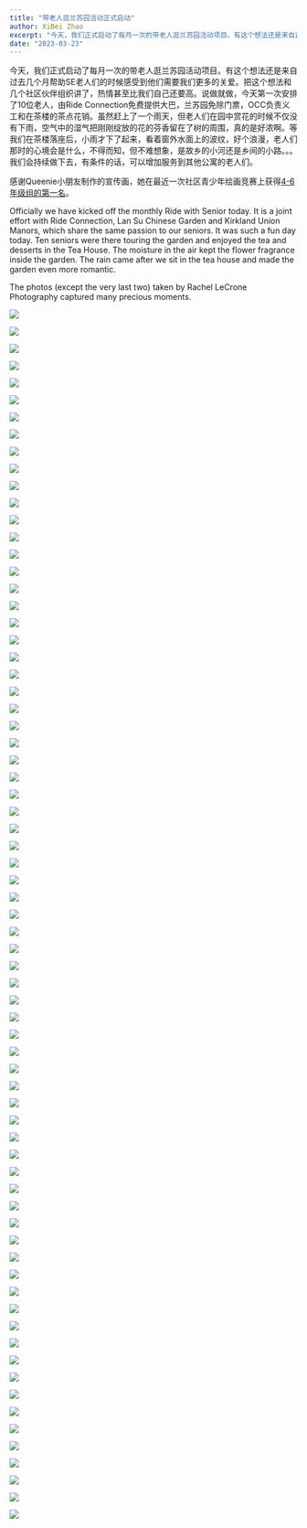 ```yaml
---
title: "带老人逛兰苏园活动正式启动"
author: XiBei Zhao
excerpt: "今天，我们正式启动了每月一次的带老人逛兰苏园活动项目。有这个想法还是来自过去几个月帮助SE老人们的时候感受到他们需要我们更多的关爱。把这个想法和几个社区伙伴组织讲了，热情甚至比我们自己还要高。说做就做，今天第一次安排了10位老人，由Ride Connection免费提供大巴，兰苏园免除门票，OCC负责义工和在茶楼的茶点花销。虽然赶上了一个雨天，但老人们在园中赏花的时候不仅没有下雨，空气中的湿气把刚刚绽放的花的芬香留在了树的周围，真的是好浓啊。等我们在茶楼落座后，小雨才下了起来，看着窗外水面上的波纹，好个浪漫，老人们那时的心境会是什么，不得而知，但不难想象，是故乡的小河还是乡间的小路。。。"
date: "2023-03-23"
---
```


今天，我们正式启动了每月一次的带老人逛兰苏园活动项目。有这个想法还是来自过去几个月帮助SE老人们的时候感受到他们需要我们更多的关爱。把这个想法和几个社区伙伴组织讲了，热情甚至比我们自己还要高。说做就做，今天第一次安排了10位老人，由Ride Connection免费提供大巴，兰苏园免除门票，OCC负责义工和在茶楼的茶点花销。虽然赶上了一个雨天，但老人们在园中赏花的时候不仅没有下雨，空气中的湿气把刚刚绽放的花的芬香留在了树的周围，真的是好浓啊。等我们在茶楼落座后，小雨才下了起来，看着窗外水面上的波纹，好个浪漫，老人们那时的心境会是什么，不得而知，但不难想象，是故乡的小河还是乡间的小路。。。我们会持续做下去，有条件的话，可以增加服务到其他公寓的老人们。

感谢Queenie小朋友制作的宣传画，她在最近一次社区青少年绘画竞赛上获得[4-6年级组的第一名](https://pdxchinese.org/artcontestfiles/2022_grp3_1st/)。

Officially we have kicked off the monthly Ride with Senior today. It is a joint effort with Ride Connection, Lan Su Chinese Garden and Kirkland Union Manors, which share the same passion to our seniors. It was such a fun day today. Ten seniors were there touring the garden and enjoyed the tea and desserts in the Tea House. The moisture in the air kept the flower fragrance inside the garden. The rain came after we sit in the tea house and made the garden even more romantic.

The photos (except the very last two) taken by Rachel LeCrone Photography captured many precious moments.

![](https://res.cloudinary.com/dhngj18do/image/upload/f_auto,q_auto/v1/images/342026630_3265881556891826_2051803460995830388_n)

![](https://res.cloudinary.com/dhngj18do/image/upload/f_auto,q_auto/v1/images/342372235_1520773668448386_902364731116128158_n)

![](https://res.cloudinary.com/dhngj18do/image/upload/f_auto,q_auto/v1/images/342810450_631161208825472_7464751891201535330_n)

![](https://res.cloudinary.com/dhngj18do/image/upload/f_auto,q_auto/v1/images/342699310_1320741771990129_2028386402390133955_n)

![](https://res.cloudinary.com/dhngj18do/image/upload/f_auto,q_auto/v1/images/342699477_241210718450578_282488543528299638_n)

![](https://res.cloudinary.com/dhngj18do/image/upload/f_auto,q_auto/v1/images/342759336_180476191547657_39380910177226343_n)

![](https://res.cloudinary.com/dhngj18do/image/upload/f_auto,q_auto/v1/images/342364148_197603526073108_3209432451256560074_n)

![](https://res.cloudinary.com/dhngj18do/image/upload/f_auto,q_auto/v1/images/343159482_611804623885631_4137395718285262384_n)

![](https://res.cloudinary.com/dhngj18do/image/upload/f_auto,q_auto/v1/images/342533055_569952164958873_4987290851874955993_n)

![](https://res.cloudinary.com/dhngj18do/image/upload/f_auto,q_auto/v1/images/342033970_106641329082804_476986316638341456_n)

![](https://res.cloudinary.com/dhngj18do/image/upload/f_auto,q_auto/v1/images/342355976_1580960595746087_850728512383585288_n)

![](https://res.cloudinary.com/dhngj18do/image/upload/f_auto,q_auto/v1/images/342044237_3565233960375022_4706580417703239129_n)

![](https://res.cloudinary.com/dhngj18do/image/upload/f_auto,q_auto/v1/images/342219520_6181202381964287_445245082276254663_n)

![](https://res.cloudinary.com/dhngj18do/image/upload/f_auto,q_auto/v1/images/342532463_746237693715105_59913167681907688_n)

![](https://res.cloudinary.com/dhngj18do/image/upload/f_auto,q_auto/v1/images/342632201_257155780119259_3951385785594796473_n)

![](https://res.cloudinary.com/dhngj18do/image/upload/f_auto,q_auto/v1/images/342977620_569497725001258_1047448258261880795_n)

![](https://res.cloudinary.com/dhngj18do/image/upload/f_auto,q_auto/v1/images/343089038_147126721637400_4377955566834990188_n)

![](https://res.cloudinary.com/dhngj18do/image/upload/f_auto,q_auto/v1/images/342369784_672217604909258_8267980578051027307_n)

![](https://res.cloudinary.com/dhngj18do/image/upload/f_auto,q_auto/v1/images/342964404_564263152499252_6984297106528605473_n)

![](https://res.cloudinary.com/dhngj18do/image/upload/f_auto,q_auto/v1/images/342995467_251425894006515_7195376655132063367_n)

![](https://res.cloudinary.com/dhngj18do/image/upload/f_auto,q_auto/v1/images/342220983_1944642622560435_6771932133501375765_n)

![](https://res.cloudinary.com/dhngj18do/image/upload/f_auto,q_auto/v1/images/342050092_1334086507151522_6820496124031393432_n)

![](https://res.cloudinary.com/dhngj18do/image/upload/f_auto,q_auto/v1/images/343078233_626250728930731_411653220003913954_n)

![](https://res.cloudinary.com/dhngj18do/image/upload/f_auto,q_auto/v1/images/342547185_178227448054825_207725923598507669_n)

![](https://res.cloudinary.com/dhngj18do/image/upload/f_auto,q_auto/v1/images/342392266_1372614453526786_5761510626053933410_n)

![](https://res.cloudinary.com/dhngj18do/image/upload/f_auto,q_auto/v1/images/342026628_764933158541469_2114901960577829132_n)

![](https://res.cloudinary.com/dhngj18do/image/upload/f_auto,q_auto/v1/images/342184739_1186538748731505_1425114442966036872_n)

![](https://res.cloudinary.com/dhngj18do/image/upload/f_auto,q_auto/v1/images/342424605_247994011123993_1121026770182356441_n)

![](https://res.cloudinary.com/dhngj18do/image/upload/f_auto,q_auto/v1/images/342872778_768838031292907_7950684790810245465_n)

![](https://res.cloudinary.com/dhngj18do/image/upload/f_auto,q_auto/v1/images/342194896_902726674351826_3961387375734132965_n)

![](https://res.cloudinary.com/dhngj18do/image/upload/f_auto,q_auto/v1/images/342608136_701310928665268_951923868501732801_n)

![](https://res.cloudinary.com/dhngj18do/image/upload/f_auto,q_auto/v1/images/342740689_759787009185954_6974468044654761910_n)

![](https://res.cloudinary.com/dhngj18do/image/upload/f_auto,q_auto/v1/images/342185168_924950752173790_3662656286926153237_n)

![](https://res.cloudinary.com/dhngj18do/image/upload/f_auto,q_auto/v1/images/342713178_1360808031160287_5555921289727716510_n)

![](https://res.cloudinary.com/dhngj18do/image/upload/f_auto,q_auto/v1/images/342043949_633915215220598_1739422562733057553_n)

![](https://res.cloudinary.com/dhngj18do/image/upload/f_auto,q_auto/v1/images/342048750_1220059031821165_5225281958213454198_n)

![](https://res.cloudinary.com/dhngj18do/image/upload/f_auto,q_auto/v1/images/341886758_617132867003642_6159628762526976736_n)

![](https://res.cloudinary.com/dhngj18do/image/upload/f_auto,q_auto/v1/images/342030760_244043391367557_6172433217631918340_n)

![](https://res.cloudinary.com/dhngj18do/image/upload/f_auto,q_auto/v1/images/342193665_185360917261177_1203140933453521867_n)

![](https://res.cloudinary.com/dhngj18do/image/upload/f_auto,q_auto/v1/images/343065932_718055640099812_2175146417798007672_n)

![](https://res.cloudinary.com/dhngj18do/image/upload/f_auto,q_auto/v1/images/342795015_1170748550256944_5070375169407892687_n)

![](https://res.cloudinary.com/dhngj18do/image/upload/f_auto,q_auto/v1/images/342020329_195813859436166_7689950526150940561_n)

![](https://res.cloudinary.com/dhngj18do/image/upload/f_auto,q_auto/v1/images/342517482_200113919473926_5935615445885487536_n)

![](https://res.cloudinary.com/dhngj18do/image/upload/f_auto,q_auto/v1/images/342657752_568284855138362_4066241304172555827_n)

![](https://res.cloudinary.com/dhngj18do/image/upload/f_auto,q_auto/v1/images/342019257_654127556546169_6181940324224911556_n)

![](https://res.cloudinary.com/dhngj18do/image/upload/f_auto,q_auto/v1/images/342028084_6222103487835122_5759583862315416136_n)

![](https://res.cloudinary.com/dhngj18do/image/upload/f_auto,q_auto/v1/images/342494592_225097240123359_1746919996166402754_n)

![](https://res.cloudinary.com/dhngj18do/image/upload/f_auto,q_auto/v1/images/342821855_1338159643429357_580630556084552646_n)

![](https://res.cloudinary.com/dhngj18do/image/upload/f_auto,q_auto/v1/images/342383832_2359451250881899_9054927047749535623_n)

![](https://res.cloudinary.com/dhngj18do/image/upload/f_auto,q_auto/v1/images/342044238_917733566103917_5204027518916618776_n)

![](https://res.cloudinary.com/dhngj18do/image/upload/f_auto,q_auto/v1/images/343014953_662106372343948_8757486513735527511_n)

![](https://res.cloudinary.com/dhngj18do/image/upload/f_auto,q_auto/v1/images/342889260_915346313057808_4716760075026840842_n)

![](https://res.cloudinary.com/dhngj18do/image/upload/f_auto,q_auto/v1/images/342516977_762024185390162_3817147270441366489_n)

![](https://res.cloudinary.com/dhngj18do/image/upload/f_auto,q_auto/v1/images/342035576_2180676532138785_7870038135753827930_n)

![](https://res.cloudinary.com/dhngj18do/image/upload/f_auto,q_auto/v1/images/342520818_1362000911034682_1196051770614140438_n)

![](https://res.cloudinary.com/dhngj18do/image/upload/f_auto,q_auto/v1/images/342720042_818622492439460_5097380649756976796_n)

![](https://res.cloudinary.com/dhngj18do/image/upload/f_auto,q_auto/v1/images/342190580_112963628443500_1141905098453176675_n)

![](https://res.cloudinary.com/dhngj18do/image/upload/f_auto,q_auto/v1/images/342874976_1453987902007214_6618086529155253797_n)

![](https://res.cloudinary.com/dhngj18do/image/upload/f_auto,q_auto/v1/images/342208433_534436755522836_5067091587045855085_n)

![](https://res.cloudinary.com/dhngj18do/image/upload/f_auto,q_auto/v1/images/342497756_266897752436213_6327131250215863471_n)

![](https://res.cloudinary.com/dhngj18do/image/upload/f_auto,q_auto/v1/images/342188343_1220187188612612_6697653308385360531_n)

![](https://res.cloudinary.com/dhngj18do/image/upload/f_auto,q_auto/v1/images/342756160_2408158249356314_4620836826027266313_n)

![](https://res.cloudinary.com/dhngj18do/image/upload/f_auto,q_auto/v1/images/342733843_180641868234387_849461046509595170_n)

![](https://res.cloudinary.com/dhngj18do/image/upload/f_auto,q_auto/v1/images/342996071_923497588974201_8043496641865924257_n)

![](https://res.cloudinary.com/dhngj18do/image/upload/f_auto,q_auto/v1/images/342975795_519526517044968_1062271985947037374_n)

![](https://res.cloudinary.com/dhngj18do/image/upload/f_auto,q_auto/v1/images/343186720_1439809500087388_4813982834725901753_n)

![](https://res.cloudinary.com/dhngj18do/image/upload/f_auto,q_auto/v1/images/342650665_2474260019399725_3315003099986925707_n)

![](https://res.cloudinary.com/dhngj18do/image/upload/f_auto,q_auto/v1/images/337520109_1544232515983238_8439389942619795177_n)

![](https://res.cloudinary.com/dhngj18do/image/upload/f_auto,q_auto/v1/images/337139103_1186327242017528_3625371194756275439_n)

![](https://res.cloudinary.com/dhngj18do/image/upload/f_auto,q_auto/v1/images/activities/ridewseniors1)

![](https://res.cloudinary.com/dhngj18do/image/upload/f_auto,q_auto/v1/images/activities/ridewseniors2)
